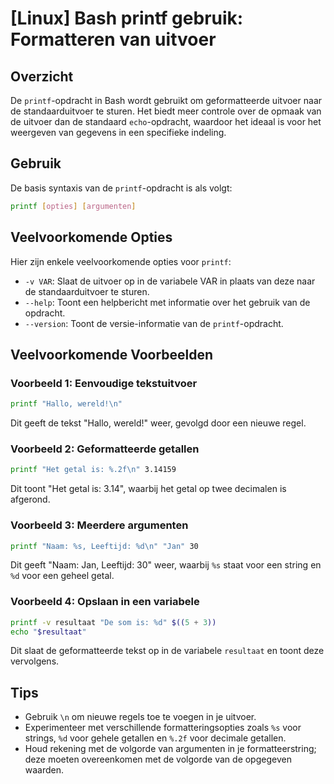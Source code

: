 # [Linux] Bash printf gebruik: Formatteren van uitvoer

## Overzicht
De `printf`-opdracht in Bash wordt gebruikt om geformatteerde uitvoer naar de standaarduitvoer te sturen. Het biedt meer controle over de opmaak van de uitvoer dan de standaard `echo`-opdracht, waardoor het ideaal is voor het weergeven van gegevens in een specifieke indeling.

## Gebruik
De basis syntaxis van de `printf`-opdracht is als volgt:

```bash
printf [opties] [argumenten]
```

## Veelvoorkomende Opties
Hier zijn enkele veelvoorkomende opties voor `printf`:

- `-v VAR`: Slaat de uitvoer op in de variabele VAR in plaats van deze naar de standaarduitvoer te sturen.
- `--help`: Toont een helpbericht met informatie over het gebruik van de opdracht.
- `--version`: Toont de versie-informatie van de `printf`-opdracht.

## Veelvoorkomende Voorbeelden

### Voorbeeld 1: Eenvoudige tekstuitvoer
```bash
printf "Hallo, wereld!\n"
```
Dit geeft de tekst "Hallo, wereld!" weer, gevolgd door een nieuwe regel.

### Voorbeeld 2: Geformatteerde getallen
```bash
printf "Het getal is: %.2f\n" 3.14159
```
Dit toont "Het getal is: 3.14", waarbij het getal op twee decimalen is afgerond.

### Voorbeeld 3: Meerdere argumenten
```bash
printf "Naam: %s, Leeftijd: %d\n" "Jan" 30
```
Dit geeft "Naam: Jan, Leeftijd: 30" weer, waarbij `%s` staat voor een string en `%d` voor een geheel getal.

### Voorbeeld 4: Opslaan in een variabele
```bash
printf -v resultaat "De som is: %d" $((5 + 3))
echo "$resultaat"
```
Dit slaat de geformatteerde tekst op in de variabele `resultaat` en toont deze vervolgens.

## Tips
- Gebruik `\n` om nieuwe regels toe te voegen in je uitvoer.
- Experimenteer met verschillende formatteringsopties zoals `%s` voor strings, `%d` voor gehele getallen en `%.2f` voor decimale getallen.
- Houd rekening met de volgorde van argumenten in je formatteerstring; deze moeten overeenkomen met de volgorde van de opgegeven waarden.